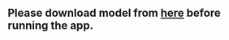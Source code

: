 ## Please download model from [here](https://github.com/OmdenaAI/JaipurIndia_GangesRiverPlasticInterceptor/releases/download/V0.0.1/yolov11L.onnx) before running the app.